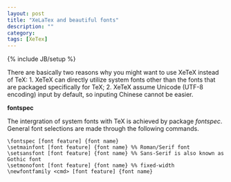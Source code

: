 ```yaml
---
layout: post
title: "XeLaTex and beautiful fonts"
description: ""
category: 
tags: [XeTex]
---
```

{% include JB/setup %}

<!--Some ideas: kpsexpand, add-hook, lambda(), differences between emacs variables commands function, \newcommadn, \renewcommand-->


There are basically two reasons why you might want to use XeTeX instead of TeX: 1. XeTeX can directly utilize system fonts other than the fonts that are packaged specifically for TeX; 2. XeTeX assume Unicode (UTF-8 encoding) input by default, so inputing Chinese cannot be easier.

**fontspec**

The intergration of system fonts with TeX is achieved by package _fontspec_. General font selections are made through the following commands.

    \fontspec [font feature] {font name}
    \setmainfont [font feature] {font name} %% Roman/Serif font
    \setsansfont [font feature] {font name} %% Sans-Serif is also known as Gothic font
    \setmonofont [font feature] {font name} %% fixed-width
    \newfontfamily <cmd> [font feature] {font name}

                   
